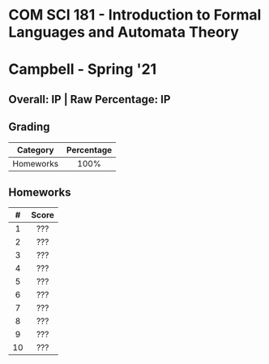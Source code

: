 # COM SCI 181 - Introduction to Formal Languages and Automata Theory

# Campbell - Spring '21

## Overall: IP | Raw Percentage: IP

## Grading

| Category  | Percentage |
| :-------: | :--------: |
| Homeworks |    100%    |

## Homeworks

|  #   | Score |
| :--: | :---: |
|  1   |  ???  |
|  2   |  ???  |
|  3   |  ???  |
|  4   |  ???  |
|  5   |  ???  |
|  6   |  ???  |
|  7   |  ???  |
|  8   |  ???  |
|  9   |  ???  |
|  10  |  ???  |

